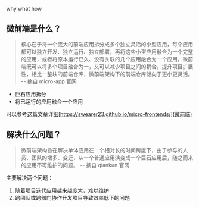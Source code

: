 why what how


## 微前端是什么？

> 核心在于将一个庞大的前端应用拆分成多个独立灵活的小型应用，每个应用都可以独立开发、独立运行、独立部署，再将这些小型应用融合为一个完整的应用，或者将原本运行已久、没有关联的几个应用融合为一个应用。微前端既可以将多个项目融合为一，又可以减少项目之间的耦合，提升项目扩展性，相比一整块的前端仓库，微前端架构下的前端仓库倾向于更小更灵活。 -- 摘自 micro-app 官网

- 巨石应用拆分
- 将已运行的应用融合一个应用


可以参考这篇文章详细[https://swearer23.github.io/micro-frontends/](微前端)

## 解决什么问题？

> 微前端架构旨在解决单体应用在一个相对长的时间跨度下，由于参与的人员、团队的增多、变迁，从一个普通应用演变成一个巨石应用后，随之而来的应用不可维护的问题。 -- 摘自 qiankun 官网

主要解决两个问题：
1. 随着项目迭代应用越来越庞大，难以维护
2. 跨团队或跨部门协作开发项目导致效率低下的问题